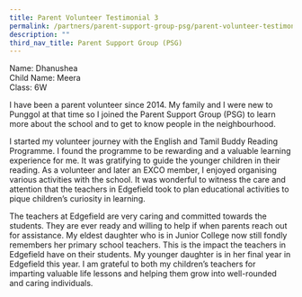 ```yaml
---
title: Parent Volunteer Testimonial 3
permalink: /partners/parent-support-group-psg/parent-volunteer-testimonial-3
description: ""
third_nav_title: Parent Support Group (PSG)
---
```

Name: Dhanushea <br>
Child Name: Meera  <br>
Class: 6W 

I have been a parent volunteer since 2014. My family and I were new to Punggol at that time so I joined the Parent Support Group (PSG) to learn more about the school and to get to know people in the neighbourhood.

I started my volunteer journey with the English and Tamil Buddy Reading Programme. I found the programme to be rewarding and a valuable learning experience for me. It was gratifying to guide the younger children in their reading. As a volunteer and later an EXCO member, I enjoyed organising various activities with the school. It was wonderful to witness the care and attention that the teachers in Edgefield took to plan educational activities to pique children’s curiosity in learning.

The teachers at Edgefield are very caring and committed towards the students. They are ever ready and willing to help if when parents reach out for assistance. My eldest daughter who is in Junior College now still fondly remembers her primary school teachers. This is the impact the teachers in Edgefield have on their students. My younger daughter is in her final year in Edgefield this year. I am grateful to both my children’s teachers for imparting valuable life lessons and helping them grow into well-rounded and caring individuals.